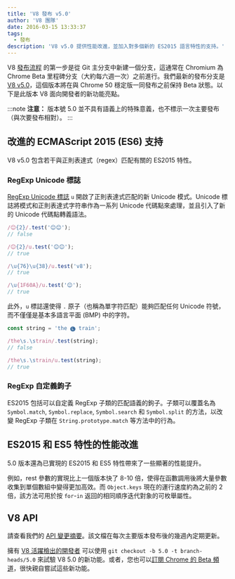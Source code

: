 ```yaml
---
title: 'V8 發布 v5.0'
author: 'V8 團隊'
date: 2016-03-15 13:33:37
tags:
  - 發布
description: 'V8 v5.0 提供性能改進，並加入對多個新的 ES2015 語言特性的支持。'
---
```

V8 [發布流程](/docs/release-process) 的第一步是從 Git 主分支中新建一個分支，這通常在 Chromium 為 Chrome Beta 里程碑分支（大約每六週一次）之前進行。我們最新的發布分支是 [V8 v5.0](https://chromium.googlesource.com/v8/v8.git/+log/branch-heads/5.0)，這個版本將在與 Chrome 50 穩定版一同發布之前保持 Beta 狀態。以下是此版本 V8 面向開發者的新功能亮點。

<!--truncate-->
:::note
**注意：** 版本號 5.0 並不具有語義上的特殊意義，也不標示一次主要發布（與次要發布相對）。
:::

## 改進的 ECMAScript 2015 (ES6) 支持

V8 v5.0 包含若干與正則表達式（regex）匹配有關的 ES2015 特性。

### RegExp Unicode 標誌

[RegExp Unicode 標誌](https://developer.mozilla.org/en-US/docs/Web/JavaScript/Reference/Global_Objects/RegExp#Parameters) `u` 開啟了正則表達式匹配的新 Unicode 模式。Unicode 標誌將模式和正則表達式字符串作為一系列 Unicode 代碼點來處理，並且引入了新的 Unicode 代碼點轉義語法。

```js
/😊{2}/.test('😊😊');
// false

/😊{2}/u.test('😊😊');
// true

/\u{76}\u{38}/u.test('v8');
// true

/\u{1F60A}/u.test('😊');
// true
```

此外，`u` 標誌還使得 `.` 原子（也稱為單字符匹配）能夠匹配任何 Unicode 符號，而不僅僅是基本多語言平面 (BMP) 中的字符。

```js
const string = 'the 🅛 train';

/the\s.\strain/.test(string);
// false

/the\s.\strain/u.test(string);
// true
```

### RegExp 自定義鉤子

ES2015 包括可以自定義 RegExp 子類的匹配語義的鉤子。子類可以覆蓋名為 `Symbol.match`, `Symbol.replace`, `Symbol.search` 和 `Symbol.split` 的方法，以改變 RegExp 子類在 `String.prototype.match` 等方法中的行為。

## ES2015 和 ES5 特性的性能改進

5.0 版本還為已實現的 ES2015 和 ES5 特性帶來了一些顯著的性能提升。

例如，rest 參數的實現比上一個版本快了 8-10 倍，使得在函數調用後將大量參數收集到單個數組中變得更加高效。而 `Object.keys` 現在的運行速度約為之前的 2 倍，該方法可用於按 `for`-`in` 返回的相同順序迭代對象的可枚舉屬性。

## V8 API

請查看我們的 [API 變更摘要](https://docs.google.com/document/d/1g8JFi8T_oAE_7uAri7Njtig7fKaPDfotU6huOa1alds/edit)。該文檔在每次主要版本發布後的幾週內定期更新。

擁有 [V8 活躍檢出的開發者](https://v8.dev/docs/source-code#using-git) 可以使用 `git checkout -b 5.0 -t branch-heads/5.0` 來試驗 V8 5.0 的新功能。或者，您也可以[訂閱 Chrome 的 Beta 頻道](https://www.google.com/chrome/browser/beta.html)，很快親自嘗試這些新功能。
